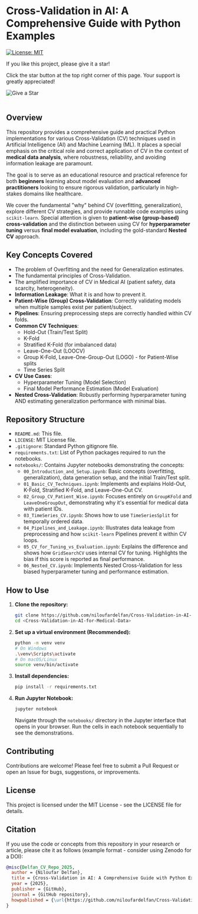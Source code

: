 # Cross-Validation in AI: A Comprehensive Guide with Python Examples

[![License: MIT](https://img.shields.io/badge/License-MIT-yellow.svg)](https://opensource.org/licenses/MIT)

If you like this project, please give it a star!

<p>Click the star button at the top right corner of this page. Your support is greatly appreciated!</p>
<a href="https://github.com/niloufardelfan/Cross-Validation-in-AI-for-Medical-Data" style="text-decoration:none;">
<img src="https://img.shields.io/badge/Give%20a%20Star-⭐-yellow" alt="Give a Star">
</a>
<br>
<br>

## Overview

This repository provides a comprehensive guide and practical Python implementations for various Cross-Validation (CV) techniques used in Artificial Intelligence (AI) and Machine Learning (ML). It places a special emphasis on the critical role and correct application of CV in the context of **medical data analysis**, where robustness, reliability, and avoiding information leakage are paramount.

The goal is to serve as an educational resource and practical reference for both **beginners** learning about model evaluation and **advanced practitioners** looking to ensure rigorous validation, particularly in high-stakes domains like healthcare.

We cover the fundamental "why" behind CV (overfitting, generalization), explore different CV strategies, and provide runnable code examples using `scikit-learn`. Special attention is given to **patient-wise (group-based) cross-validation** and the distinction between using CV for **hyperparameter tuning** versus **final model evaluation**, including the gold-standard **Nested CV** approach.

## Key Concepts Covered

*   The problem of Overfitting and the need for Generalization estimates.
*   The fundamental principles of Cross-Validation.
*   The amplified importance of CV in Medical AI (patient safety, data scarcity, heterogeneity).
*   **Information Leakage**: What it is and how to prevent it.
*   **Patient-Wise (Group) Cross-Validation**: Correctly validating models when multiple samples exist per patient/subject.
*   **Pipelines**: Ensuring preprocessing steps are correctly handled within CV folds.
*   **Common CV Techniques**:
    *   Hold-Out (Train/Test Split)
    *   K-Fold
    *   Stratified K-Fold (for imbalanced data)
    *   Leave-One-Out (LOOCV)
    *   Group K-Fold, Leave-One-Group-Out (LOGO) - for Patient-Wise splits
    *   Time Series Split
*   **CV Use Cases**:
    *   Hyperparameter Tuning (Model Selection)
    *   Final Model Performance Estimation (Model Evaluation)
*   **Nested Cross-Validation**: Robustly performing hyperparameter tuning AND estimating generalization performance with minimal bias.

## Repository Structure

*   `README.md`: This file.
*   `LICENSE`: MIT License file.
*   `.gitignore`: Standard Python gitignore file.
*   `requirements.txt`: List of Python packages required to run the notebooks.
*   `notebooks/`: Contains Jupyter notebooks demonstrating the concepts:
    *   `00_Introduction_and_Setup.ipynb`: Basic concepts (overfitting, generalization), data generation setup, and the initial Train/Test split.
    *   `01_Basic_CV_Techniques.ipynb`: Implements and explains Hold-Out, K-Fold, Stratified K-Fold, and Leave-One-Out CV.
    *   `02_Group_CV_Patient_Wise.ipynb`: Focuses entirely on `GroupKFold` and `LeaveOneGroupOut`, demonstrating why it's essential for medical data with patient IDs.
    *   `03_TimeSeries_CV.ipynb`: Shows how to use `TimeSeriesSplit` for temporally ordered data.
    *   `04_Pipelines_and_Leakage.ipynb`: Illustrates data leakage from preprocessing and how `scikit-learn` Pipelines prevent it within CV loops.
    *   `05_CV_for_Tuning_vs_Evaluation.ipynb`: Explains the difference and shows how `GridSearchCV` uses internal CV for tuning. Highlights the bias if this score is reported as final performance.
    *   `06_Nested_CV.ipynb`: Implements Nested Cross-Validation for less biased hyperparameter tuning and performance estimation.

## How to Use

1.  **Clone the repository:**
    ```bash
    git clone https://github.com/niloufardelfan/Cross-Validation-in-AI-for-Medical-Data.git
    cd <Cross-Validation-in-AI-for-Medical-Data>
    ```

2.  **Set up a virtual environment (Recommended):**
    ```bash
    python -m venv venv
    # On Windows
    .\venv\Scripts\activate
    # On macOS/Linux
    source venv/bin/activate
    ```

3.  **Install dependencies:**
    ```bash
    pip install -r requirements.txt
    ```

4.  **Run Jupyter Notebook:**
    ```bash
    jupyter notebook
    ```
    Navigate through the `notebooks/` directory in the Jupyter interface that opens in your browser. Run the cells in each notebook sequentially to see the demonstrations.

## Contributing
Contributions are welcome! Please feel free to submit a Pull Request or open an Issue for bugs, suggestions, or improvements.

## License
This project is licensed under the MIT License - see the LICENSE file for details.

## Citation

If you use the code or concepts from this repository in your research or article, please cite it as follows (example format - consider using Zenodo for a DOI):

```bibtex
@misc{Delfan_CV_Repo_2025,
  author = {Niloufar Delfan},
  title = {Cross-Validation in AI: A Comprehensive Guide with Python Examples},
  year = {2025},
  publisher = {GitHub},
  journal = {GitHub repository},
  howpublished = {\url{https://github.com/niloufardelfan/Cross-Validation-in-AI-for-Medical-Data}}
}
